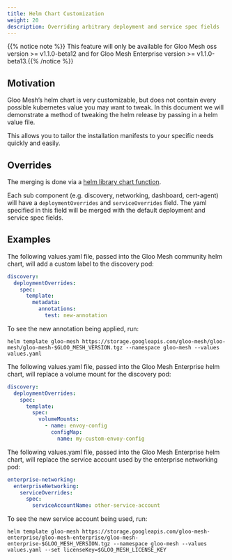 ```yaml
---
title: Helm Chart Customization
weight: 20
description: Overriding arbitrary deployment and service spec fields
---
```


{{% notice note %}} This feature will only be available for Gloo Mesh oss version >= v1.1.0-beta12 and for Gloo Mesh Enterprise version >= v1.1.0-beta13.{{% /notice %}}

## Motivation

Gloo Mesh’s helm chart is very customizable, but does not contain every possible kubernetes value you may want to tweak. In this document we will demonstrate a method of tweaking the helm release by passing in a helm value file.

This allows you to tailor the installation manifests to your specific needs quickly and easily.


## Overrides

The merging is done via a [helm library chart function](https://github.com/helm/charts/blob/master/incubator/common/templates/_util.tpl).

Each sub component (e.g. discovery, networking, dashboard, cert-agent) will have a `deploymentOverrides` and `serviceOverrides` field. The
yaml specified in this field will be merged with the default deployment and service spec fields.

## Examples

The following values.yaml file, passed into the Gloo Mesh community helm chart, will add a custom label to the discovery pod:
```yaml
discovery:
  deploymentOverrides:
    spec:
      template:
        metadata:
          annotations:
            test: new-annotation
```

To see the new annotation being applied, run:
```
helm template gloo-mesh https://storage.googleapis.com/gloo-mesh/gloo-mesh/gloo-mesh-$GLOO_MESH_VERSION.tgz --namespace gloo-mesh --values values.yaml
```

The following values.yaml file, passed into the Gloo Mesh Enterprise helm chart, will replace a volume mount for the discovery pod:

```yaml
discovery:
  deploymentOverrides:
    spec:
      template:
        spec:
          volumeMounts:
            - name: envoy-config
              configMap:
                name: my-custom-envoy-config
```


The following values.yaml file, passed into the Gloo Mesh Enterprise helm chart, will replace
the service account used by the enterprise networking pod:

```yaml
enterprise-networking:
  enterpriseNetworking:
    serviceOverrides:
      spec:
        serviceAccountName: other-service-account
```

To see the new service account being used, run:
```
helm template gloo-mesh https://storage.googleapis.com/gloo-mesh-enterprise/gloo-mesh-enterprise/gloo-mesh-enterprise-$GLOO_MESH_VERSION.tgz --namespace gloo-mesh --values values.yaml --set licenseKey=$GLOO_MESH_LICENSE_KEY
```
